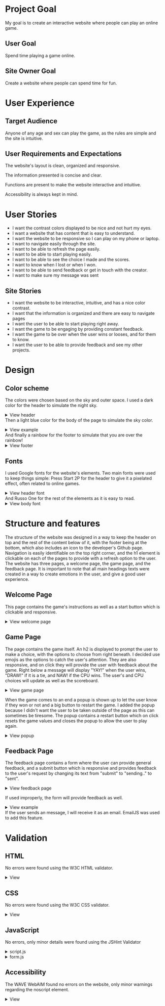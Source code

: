 # Project Goal
My goal is to create an interactive website where people can play an online game.

## User Goal 
Spend time playing a game online.

## Site Owner Goal 
Create a website where people can spend time for fun. 

# User Experience 

## Target Audience 
Anyone of any age and sex can play the game, as the rules are simple and the site is intuitive. 

## User Requirements and Expectations 
The website's layout is clean, organized and responsive. 

The information presented is concise and clear. 

Functions are present to make the website interactive and intuitive.

Accessibility is always kept in mind. 

# User Stories 
- I want the contrast colors displayed to be nice and not hurt my eyes.
- I want a website that has content that is easy to understand.
- I want the website to be responsive so I can play on my phone or laptop. 
- I want to navigate easily through the site.  
- I want to be able to refresh the page easily.
- I want to be able to start playing easily.  
- I want to be able to see the choice I made and the scores. 
- I want to know when I lost or when I won. 
- I want to be able to send feedback or get in touch with the creator. 
- I want to make sure my message was sent 

## Site Stories 
- I want the website to be interactive, intuitive, and has a nice color contrast. 
- I want that the information is organized and there are easy to navigate pages 
- I want the user to be able to start playing right away.
- I want the game to be engaging by providing constant feedback. 
- I want the game to be over when the user wins or looses, and for them to know.
- I want the user to be able to provide feedback and see my other projects. 

# Design 
## Color scheme
The colors were chosen based on the sky and outer space. I used a dark color for the header to simulate the night sky.
<details> <summary>View header</summary>

![Header image](/assets/images/header.png)</details>
Then a light blue color for the body of the page to simulate the sky color.
<details> <summary>View example</summary>

![Body image](/assets/images/bodycolor.png)
</details>
And finally a rainbow for the footer to simulate that you are over the rainbow!
<details> <summary>View footer</summary>

![Footer image](/assets/images/rainbowfooter.png)</details>

## Fonts
 I used Google fonts for the website's elements. Two main fonts were used to keep things simple: Press Start 2P for the header to give it a pixelated effect, often related to online games.
 <details> <summary>View header font</summary>

![Header font image](/assets/images/headerfont.png)
</details>
And Russo One for the rest of the elements as it is easy to read. 
 <details> <summary>View body font</summary>

![Body font image](/assets/images/body%20font.png)
</details>

# Structure and features
The structure of the website was designed in a way to keep the header on top and the rest of the content below of it, with the footer being at the bottom, which also includes an icon to the developer's Github page.  Navigation is easily identifiable on the top right corner, and the h1 element is clickable on each of the pages to provide with a refresh option to the user.  The website has three pages, a welcome page, the game page, and the feedback page. It is important to note that all main headings texts were created in a way to create emotions in the user, and give a good user experience. 

## Welcome Page
This page contains the game's instructions as well as a start button which is clickable and responsive. 
<details> <summary>View welcome page</summary>

![Form feedback](/assets/images/welcomepage.png)
</details>

## Game Page
The page contains the game itself. An h2 is displayed to prompt the user to make a choice, with the options to choose from right beneath. I decided use emojis as the options to catch the user's attention. They are also responsive, and on click they will provide the user with feedback about the game. Right below a message will display "YAY!" when the user wins, "DRAW!" if it is a tie, and NAW! if the CPU wins. The user's and CPU choices will update as well as the scoreboard.
 <details> <summary>View game page</summary>

![Game page](/assets/images/gamepage.png)
</details>

 When the game comes to an end a popup is shown up to let the user know if they won or not and a big button to restart the game. I added the popup because I didn't want the user to be taken outside of the page as this can sometimes be tiresome. The popup contains a restart button which on click resets the game values and closes the popup to allow the user to play again. 
 <details> <summary>View popup</summary>

![Popup message](/assets/images/popup.png)
</details>

## Feedback Page 
The feedback page contains a form where the user can provide general feedback, and a submit button which is responsive and provides feedback to the user's request by changing its text from "submit" to "sending.." to "sent".
 <details> <summary>View feedback page</summary>

!["sending.." message image](/assets/images/feedbackpage.png)
</details>

If used improperly, the form will provide feedback as well.
<details> <summary>View example</summary>

![Form feedback image](/assets/images/required.png)
</details>
If the user sends an message, I will receive it as an email. EmailJS was used to add this feature.

# Validation 
## HTML 
No errors were found using the W3C HTML validator.
 <details> <summary>View</summary>

![HTML validotor image](/assets/images/html%20validator.png)
</details>

## CSS
No errors were found using the W3C CSS validator.

<details> <summary>View</summary>

![W3C CSS validator image](/assets/images/css%20validator.png)
</details>

## JavaScript

No errors, only minor details were found using the JSHint Validator

<details> <summary>script.js</summary>

![JavaScript validator image](/assets/images/javascript1.png)

![JavaScript validator image](/assets/images/javascript2.png)
</details>

<details> <summary>form.js</summary>


![JavaScript validator image](/assets/images/formjavascript.png)
</details>

## Accessibility 

The WAVE WebAIM found no errors on the website, only minor warnings regarding the noscript element. 
<details> <summary>View</summary>


![JavaScript validator image](/assets/images/wave%20index.png)

![JavaScript validator image](/assets/images/wave%20game.png)

![JavaScript validator image](/assets/images/wave%20feedback.png)
</details>













 